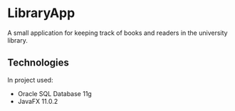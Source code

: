 # LibraryApp
A small application for keeping track of books and readers in the university library.

## Technologies
In project used:
* Oracle SQL Database 11g
* JavaFX 11.0.2